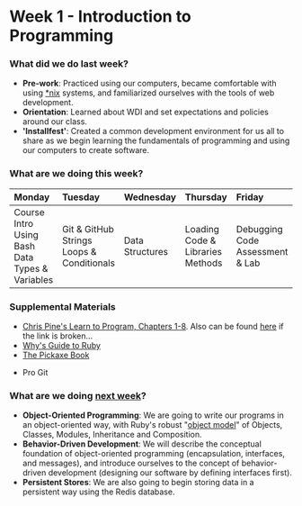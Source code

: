 # Week 1 - Introduction to Programming

### What did we do last week?

- **Pre-work**: Practiced using our computers, became comfortable with using [*nix](http://en.wikipedia.org/wiki/Unix-like) systems, and familiarized ourselves with the tools of web development.
- **Orientation**: Learned about WDI and set expectations and policies around our class.
- **'Installfest'**: Created a common development environment for us all to share as we begin learning the fundamentals of programming and using our computers to create software.

### What are we doing this week?

| Monday | Tuesday | Wednesday | Thursday | Friday |
|:------ |:------- |:--------- |:-------- |:------ |
| Course Intro<br>Using Bash<br>Data Types & Variables | Git & GitHub<br>Strings<br>Loops & Conditionals | Data Structures | Loading Code & Libraries<br>Methods | Debugging Code<br>Assessment & Lab |

### Supplemental Materials

* [Chris Pine's Learn to Program, Chapters 1-8](http://pine.fm/LearnToProgram/). Also can be found [here](http://it-ebooks.info/book/36/) if the link is broken...
* [Why's Guide to Ruby](http://mislav.uniqpath.com/poignant-guide/)
* [The Pickaxe Book](http://ruby-doc.com/docs/ProgrammingRuby/)
- Pro Git

### What are we doing [next week](/w02/README.md)?

- **Object-Oriented Programming**: We are going to write our programs in an object-oriented way, with Ruby's robust "[object model](http://www.hokstad.com/ruby-object-model)" of Objects, Classes, Modules, Inheritance and Composition.
- **Behavior-Driven Development**: We will describe the conceptual foundation of object-oriented programming (encapsulation, interfaces, and messages), and introduce ourselves to the concept of behavior-driven development (designing our software by defining interfaces first).
- **Persistent Stores**: We are also going to begin storing data in a persistent way using the Redis database.

